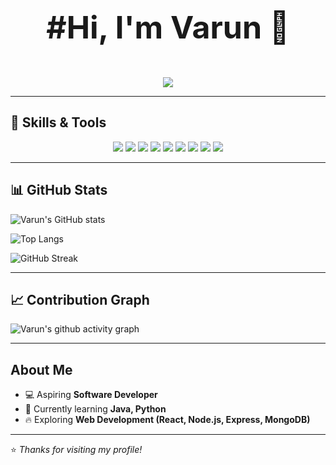 <p align="center" style="font-size: 50px; font-weight: bold;">
  #Hi, I'm Varun 👋
</p>

<p align="center">
  <img src="https://readme-typing-svg.herokuapp.com?font=Fira+Code&size=30&duration=3000&pause=1000&center=true&vCenter=true&width=700&height=100&lines=Aspiring+software+developer;Web+Developer;MERN+Stack;Tech+Enthusiast" />
</p>

---

## 🚀 Skills & Tools
<p align="center">
  <!-- JavaScript -->
  <img src="https://img.shields.io/badge/JavaScript-ES6-yellow?style=for-the-badge&logo=javascript&logoColor=white&labelColor=20232A" />
  <!-- React -->
  <img src="https://img.shields.io/badge/React-17.0.2-blue?style=for-the-badge&logo=react&logoColor=white" />
  <!-- Node.js -->
  <img src="https://img.shields.io/badge/Node.js-16.0.0-green?style=for-the-badge&logo=node.js&logoColor=white" />
  <!-- Express -->
  <img src="https://img.shields.io/badge/Express.js-4.17.1-black?style=for-the-badge&logo=express&logoColor=white" />
  <!-- MongoDB -->
  <img src="https://img.shields.io/badge/MongoDB-5.0.0-brightgreen?style=for-the-badge&logo=mongodb&logoColor=white" />
  <!-- Java -->
  <img src="https://img.shields.io/badge/Java-ED8B00?style=for-the-badge&logo=openjdk&logoColor=white" />
  <!-- HTML -->
  <img src="https://img.shields.io/badge/HTML5-E34F26?style=for-the-badge&logo=html5&logoColor=white" />
  <!-- CSS -->
  <img src="https://img.shields.io/badge/CSS3-1572B6?style=for-the-badge&logo=css3&logoColor=white" />
  <!-- Bootstrap -->
  <img src="https://img.shields.io/badge/Bootstrap-7952B3?style=for-the-badge&logo=bootstrap&logoColor=white" />
</p>

---

## 📊 GitHub Stats
![Varun's GitHub stats](https://github-readme-stats.vercel.app/api?username=Varun04-pixel&show_icons=true&theme=radical)

![Top Langs](https://github-readme-stats.vercel.app/api/top-langs/?username=Varun04-pixel&layout=compact&theme=radical)

![GitHub Streak](https://streak-stats.demolab.com/?user=Varun04-pixel&theme=radical)

---

## 📈 Contribution Graph
![Varun's github activity graph](https://github-readme-activity-graph.vercel.app/graph?username=Varun04-pixel&theme=react-dark&hide_border=true)

---

##  About Me
- 💻 Aspiring **Software Developer**
- 🌱 Currently learning **Java, Python**
- 🔥 Exploring **Web Development (React, Node.js, Express, MongoDB)**

---

⭐️ *Thanks for visiting my profile!*
